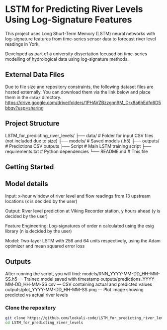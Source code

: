 # LSTM for Predicting River Levels Using Log-Signature Features
This project uses Long Short-Term Memory (LSTM) neural networks with log-signature features from time-series sensor data to forecast river level readings in York.

Developed as part of a university dissertation focused on time-series modelling of hydrological data using log-signature methods.
## External Data Files

Due to file size and repository constraints, the following dataset files are hosted externally. You can download them via the link below and place them in the `data/` directory.
https://drive.google.com/drive/folders/1PHAVZBzzgnn9M_Drx8a6hEdfq6D5bbqv?usp=sharing
## Project Structure
LSTM_for_predicting_river_levels/
├── data/ # Folder for input CSV files (not included due to size)
├── models/ # Saved models (.h5)
├── outputs/ # Predictions CSV outputs
├── Script # Main LSTM training script
├── requirements.txt # Python dependencies
└── README.md # This file

## Getting Started
## Model details
Input: x-hour window of river level and flow readings from 13 upstream locations (x is decided by the user)

Output: River level prediction at Viking Recorder station, y hours ahead (y is decided by the user)

Feature Engineering: Log-signatures of order n calculated using the esig library (n is decided by the user)

Model: Two-layer LSTM with 256 and 64 units respectively, using the Adam optimizer and mean squared error loss

##  Outputs
After running the script, you will find:
models/RNN_YYYY-MM-DD_HH-MM-SS.h5 — Trained model saved with timestamp
outputs/predictions_YYYY-MM-DD_HH-MM-SS.csv — CSV containing actual and predicted values
outputs/plot_YYYY-MM-DD_HH-MM-SS.png — Plot image showing predicted vs actual river levels

###  Clone the repository
```bash
git clone https://github.com/lookali-code/LSTM_for_predicting_river_levels.git
cd LSTM_for_predicting_river_levels
